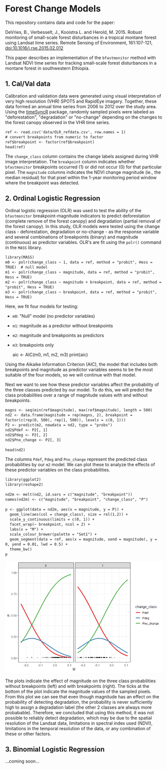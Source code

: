 Forest Change Models
====================

This repository contains data and code for the paper:

DeVries, B., Verbesselt, J., Kooistra L. and Herold, M. 2015. Robust
monitoring of small-scale forest disturbances in a tropical montane
forest using Landsat time series. Remote Sensing of Environment,
161:107-121,
[doi:10.1016/j.rse.2015.02.012](https://doi.org/10.1016/j.rse.2015.02.012)

This paper describes an implementation of the `bfastmonitor` method with
Landsat NDVI time series for tracking small-scale forest disturbances in
a montane forest in southwestern Ethiopia.

## 1. Cal/Val data

Calibration and validation data were generated using visual
interpretation of very high resolution (VHR) SPOT5 and RapidEye imagery.
Together, these data formed an annual time series from 2006 to 2012 over
the study area. Using the
[timeSyncR](https://github.com/bendv/timeSyncR) package, randomly
sampled pixels were labeled as "deforestation", "degradation" or
"no-change" depending on the changes to the forest canopy observed in
the VHR time series.

    ref <- read.csv('data/OLR_refdata.csv', row.names = 1)
    # convert breakpoints from numeric to factor
    ref$breakpoint <- factor(ref$breakpoint)
    head(ref)


The `change_class` column contains the change labels assigned during VHR
image interpretation. The `breakpoint` column indicates whether
`bfastmonitor` breakpoints occurred (1) or did not occur (0) for that
particular pixel. The `magnitude` columns indicates the NDVI change
magnitude (ie., the median residual) for that pixel within the 1-year
monitoring period window where the breakpoint was detected.

## 2. Ordinal Logistic Regression

Ordinal logistic regression (OLR) was used to test the ability of the
`bfastmonitor` breakpoint-magnitude indicators to predict deforestation
(complete remove of the forest canopy) and degradation (partial removal
of the forest canopy). In this study, OLR models were tested using the
change class - deforestation, degradation or no-change - as the response
variable and several combinations of breakpoints (binary) and magnitude
(continuous) as predictor variables. OLR's are fit using the `polr()`
command in the `MASS` library.

    library(MASS)
    m0 <- polr(change_class ~ 1, data = ref, method = "probit", Hess = TRUE)  # null model
    m1 <- polr(change_class ~ magnitude, data = ref, method = "probit", Hess = TRUE)
    m2 <- polr(change_class ~ magnitude + breakpoint, data = ref, method = "probit", Hess = TRUE)
    m3 <- polr(change_class ~ breakpoint, data = ref, method = "probit", Hess = TRUE)

Here, we fit four models for testing:  
- `m0`: "Null" model (no predictor variables)  
- `m1`: magnitude as a predictor without breakpoints  
- `m2`: magnitude and breakpoints as predictors  
- `m3`: breakpoints only

    aic <- AIC(m0, m1, m2, m3)
    print(aic)

Using the Aikaike Information Criterion (AIC), the model that includes
both breakpoints and magnitude as predictor variables seems to be the
most suitable of the four models, so we will continue with that model.

Next we want to see how these predictor variables affect the probability
of the three classes predicted by our model. To do this, we will predict
the class probabilities over a range of magnitude values with and
without breakpoints.

    magns <- seq(min(ref$magnitude), max(ref$magnitude), length = 500)
    nd2 <- data.frame(magnitude = rep(magns, 2), breakpoint = factor(c(rep(0, 500), rep(1, 500)), levels = c(0, 1)))
    P2 <- predict(m2, newdata = nd2, type = "probs")
    nd2$Pdef <- P2[, 1]
    nd2$Pdeg <- P2[, 2]
    nd2$Pno_change <- P2[, 3]

    head(nd2)

The columns `Pdef`, `Pdeg` and `Pno_change` represent the predicted
class probabilities by our `m2` model. We can plot these to analyze the
effects of these predictor variables on the class probabilities.

    library(ggplot2)
    library(reshape2)

    nd2m <- melt(nd2, id.vars = c("magnitude", "breakpoint"))
    names(nd2m) <- c("magnitude", "breakpoint", "change_class", "P")

    p <- ggplot(data = nd2m, aes(x = magnitude, y = P)) +
      geom_line(aes(col = change_class), size = rel(1.2)) +
      scale_y_continuous(limits = c(0, 1)) +
      facet_wrap(~ breakpoint, ncol = 2) +
      labs(x = "M") +
      scale_colour_brewer(palette = "Set1") +
      geom_segment(data = ref, aes(x = magnitude, xend = magnitude), y = 0, yend = 0.01, lwd = 0.5) +
      theme_bw()
    p

![](README_files/figure-markdown_strict/OLR_plots-1.png)

The plots indicate the effect of magnitude on the three class
probabilities without breakpoints (left) and with breakpoints (right).
The ticks at the bottom of the plot indicate the magnitude values of the
sampled pixels. From this plot we can see that even though magnitude has
an effect on the probability of detecting degradation, the probability
is never sufficiently high to assign a degradation label (the other 2
classes are always more probabable). Therefore, we concluded that using
this method, it was not possible to reliably detect degradation, which
may be due to the spatial resolution of the Landsat data, limitations in
spectral index used (NDVI), limitations in the temporal resolution of
the data, or any combination of these or other factors.

## 3. Binomial Logistic Regression

...coming soon...

